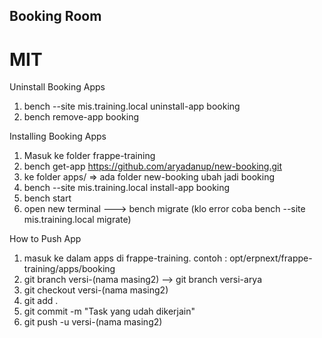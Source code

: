 ## Booking Room

MIT
=======
Uninstall Booking Apps

1. bench --site mis.training.local uninstall-app booking
2. bench remove-app booking

Installing Booking Apps

1. Masuk ke folder frappe-training
2. bench get-app https://github.com/aryadanup/new-booking.git
3. ke folder apps/ => ada folder new-booking ubah jadi booking
4. bench --site mis.training.local install-app booking
5. bench start
6. open new terminal ---> bench migrate (klo error coba bench --site mis.training.local migrate)

How to Push App

1. masuk ke dalam apps di frappe-training. contoh : opt/erpnext/frappe-training/apps/booking
2. git branch versi-(nama masing2) --> git branch versi-arya
3. git checkout versi-(nama masing2)
4. git add .
5. git commit -m "Task yang udah dikerjain"
6. git push -u versi-(nama masing2)
